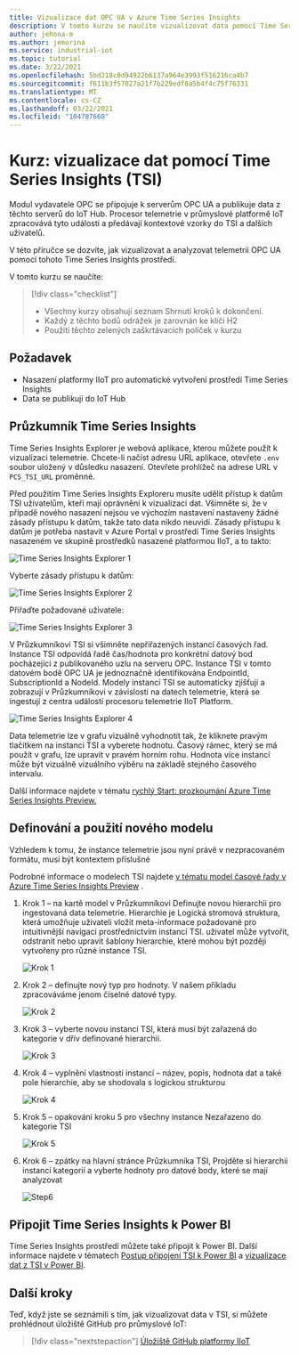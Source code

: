 ```yaml
---
title: Vizualizace dat OPC UA v Azure Time Series Insights
description: V tomto kurzu se naučíte vizualizovat data pomocí Time Series Insights.
author: jehona-m
ms.author: jemorina
ms.service: industrial-iot
ms.topic: tutorial
ms.date: 3/22/2021
ms.openlocfilehash: 5bd218c0d94922b6137a964e3993f516216ca4b7
ms.sourcegitcommit: f611b3f57027a21f7b229edf8a5b4f4c75f76331
ms.translationtype: MT
ms.contentlocale: cs-CZ
ms.lasthandoff: 03/22/2021
ms.locfileid: "104787668"
---
```

# <a name="tutorial-visualize-data-with-time-series-insights-tsi"></a>Kurz: vizualizace dat pomocí Time Series Insights (TSI)

Modul vydavatele OPC se připojuje k serverům OPC UA a publikuje data z těchto serverů do IoT Hub. Procesor telemetrie v průmyslové platformě IoT zpracovává tyto události a předávají kontextové vzorky do TSI a dalších uživatelů.  

V této příručce se dozvíte, jak vizualizovat a analyzovat telemetrii OPC UA pomocí tohoto Time Series Insights prostředí.

V tomto kurzu se naučíte:

> [!div class="checklist"]
> * Všechny kurzy obsahují seznam Shrnutí kroků k dokončení.
> * Každý z těchto bodů odrážek je zarovnán ke klíči H2
> * Použití těchto zelených zaškrtávacích políček v kurzu

## <a name="prerequisite"></a>Požadavek

* Nasazení platformy IIoT pro automatické vytvoření prostředí Time Series Insights
* Data se publikují do IoT Hub

## <a name="time-series-insights-explorer"></a>Průzkumník Time Series Insights

Time Series Insights Explorer je webová aplikace, kterou můžete použít k vizualizaci telemetrie. Chcete-li načíst adresu URL aplikace, otevřete `.env` soubor uložený v důsledku nasazení.  Otevřete prohlížeč na adrese URL v `PCS_TSI_URL` proměnné.  

Před použitím Time Series Insights Exploreru musíte udělit přístup k datům TSI uživatelům, kteří mají oprávnění k vizualizaci dat. Všimněte si, že v případě nového nasazení nejsou ve výchozím nastavení nastaveny žádné zásady přístupu k datům, takže tato data nikdo neuvidí. Zásady přístupu k datům je potřeba nastavit v Azure Portal v prostředí Time Series Insights nasazeném ve skupině prostředků nasazené platformou IIoT, a to takto:

   ![Time Series Insights Explorer 1](media/tutorial-iiot-visualize-data-tsi/tutorial-time-series-insights-data-access-1.png)

Vyberte zásady přístupu k datům:

   ![Time Series Insights Explorer 2](media/tutorial-iiot-visualize-data-tsi/tutorial-time-series-insights-data-access-2.png)

Přiřaďte požadované uživatele:

   ![Time Series Insights Explorer 3](media/tutorial-iiot-visualize-data-tsi/tutorial-time-series-insights-data-access-3.png)


V Průzkumníkovi TSI si všimněte nepřiřazených instancí časových řad. Instance TSI odpovídá řadě čas/hodnota pro konkrétní datový bod pocházející z publikovaného uzlu na serveru OPC. Instance TSI v tomto datovém bodě OPC UA je jednoznačně identifikována EndpointId, SubscriptionId a NodeId. Modely instancí TSI se automaticky zjišťují a zobrazují v Průzkumníkovi v závislosti na datech telemetrie, která se ingestují z centra událostí procesoru telemetrie IIoT Platform.

   ![Time Series Insights Explorer 4](media/tutorial-iiot-visualize-data-tsi/tutorial-time-series-insights-step-0.png)

Data telemetrie lze v grafu vizuálně vyhodnotit tak, že kliknete pravým tlačítkem na instanci TSI a vyberete hodnotu. Časový rámec, který se má použít v grafu, lze upravit v pravém horním rohu. Hodnota více instancí může být vizuálně vizuálního výběru na základě stejného časového intervalu.

Další informace najdete v tématu [rychlý Start: prozkoumání Azure Time Series Insights Preview.](https://docs.microsoft.com/azure/time-series-insights/time-series-insights-update-quickstart)

## <a name="define-and-apply-a-new-model"></a>Definování a použití nového modelu

Vzhledem k tomu, že instance telemetrie jsou nyní právě v nezpracovaném formátu, musí být kontextem příslušné 

Podrobné informace o modelech TSI najdete [v tématu model časové řady v Azure Time Series Insights Preview](https://docs.microsoft.com/azure/time-series-insights/time-series-insights-update-tsm) .

1. Krok 1 – na kartě model v Průzkumníkovi Definujte novou hierarchii pro ingestovaná data telemetrie. Hierarchie je Logická stromová struktura, která umožňuje uživateli vložit meta-informace požadované pro intuitivnější navigaci prostřednictvím instancí TSI. uživatel může vytvořit, odstranit nebo upravit šablony hierarchie, které mohou být později vytvořeny pro různé instance TSI.

   ![Krok 1](media/tutorial-iiot-visualize-data-tsi/tutorial-time-series-insights-step-1.png)

2. Krok 2 – definujte nový typ pro hodnoty. V našem příkladu zpracováváme jenom číselné datové typy.

   ![Krok 2](media/tutorial-iiot-visualize-data-tsi/tutorial-time-series-insights-step-2.png)

3. Krok 3 – vyberte novou instanci TSI, která musí být zařazená do kategorie v dřív definované hierarchii.

   ![Krok 3](media/tutorial-iiot-visualize-data-tsi/tutorial-time-series-insights-step-3.png)

4. Krok 4 – vyplnění vlastností instancí – název, popis, hodnota dat a také pole hierarchie, aby se shodovala s logickou strukturou 

   ![Krok 4](media/tutorial-iiot-visualize-data-tsi/tutorial-time-series-insights-step-4.png)

5. Krok 5 – opakování kroku 5 pro všechny instance Nezařazeno do kategorie TSI

   ![Krok 5](media/tutorial-iiot-visualize-data-tsi/tutorial-time-series-insights-step-5.png)

6. Krok 6 – zpátky na hlavní stránce Průzkumníka TSI, Projděte si hierarchii instancí kategorií a vyberte hodnoty pro datové body, které se mají analyzovat

   ![Step6](media/tutorial-iiot-visualize-data-tsi/tutorial-time-series-insights-step-6.png)

## <a name="connect-time-series-insights-to-power-bi"></a>Připojit Time Series Insights k Power BI

Time Series Insights prostředí můžete také připojit k Power BI.  Další informace najdete v tématech [Postup připojení TSI k Power BI](https://docs.microsoft.com/azure/time-series-insights/how-to-connect-power-bi) a [vizualizace dat z TSI v Power BI](https://docs.microsoft.com/azure/time-series-insights/concepts-power-bi).


## <a name="next-steps"></a>Další kroky
Teď, když jste se seznámili s tím, jak vizualizovat data v TSI, si můžete prohlédnout úložiště GitHub pro průmyslové IoT:

> [!div class="nextstepaction"]
> [Úložiště GitHub platformy IIoT](https://github.com/Azure/iot-edge-opc-publisher)